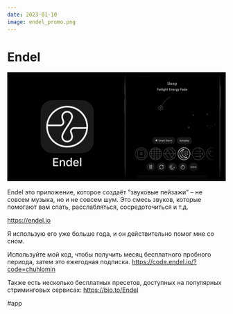 ```yaml
---
date: 2023-01-10
image: endel_promo.png
---
```


# Endel

![Endel](endel.png "")

Endel это приложение, которое создаёт "звуковые пейзажи" – не совсем музыка, но и не совсем шум. Это смесь звуков, которые помогают вам спать, расслабляться, сосредоточиться и т.д.

https://endel.io

Я использую его уже больше года, и он действительно помог мне со сном.

Используйте мой код, чтобы получить месяц бесплатного пробного периода, затем это ежегодная подписка.
https://code.endel.io/?code=chuhlomin

Также есть несколько бесплатных пресетов, доступных на популярных стриминговых сервисах:
https://bio.to/Endel

#app
